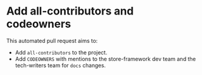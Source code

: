 # Add all-contributors and codeowners

This automated pull request aims to:

- Add `all-contributors` to the project.
- Add `CODEOWNERS` with mentions to the store-framework dev team and the tech-writers team for `docs` changes.
